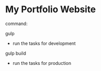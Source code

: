 # My Portfolio Website

command:

gulp
- run the tasks for development

gulp build
- run the tasks for production
